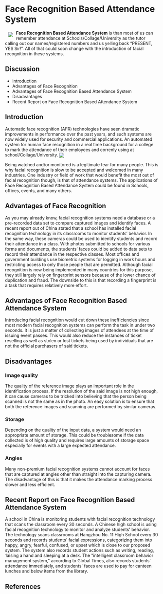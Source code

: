 # Face Recognition Based Attendance System

<a href="https://github.com/shadman-shakib/Pattern-Lab"><img src="https://encrypted-tbn0.gstatic.com/images?q=tbn%3AANd9GcRnUGAKZKjeZMbT-1GrVJWxP0FLWBzjMKbQfX284ywblNHiDZy7&usqp=CAU" align="left" hspace="10" vspace="6"></a>

**Face Recognition Based Attendance System** is than most of us can remember attendance at Schools/Collage/University as the tutor calling out our names/registered numbers and us yelling back “PRESENT, YES Sir!”. All of that could soon change with the introduction of facial recognition in these systems.




## Discussion
* Introduction
* Advantages of Face Recognition
* Advantages of Face Recognition Based Attendance System
* Disadvantages
* Recent Report on Face Recognition Based Attendance System

## Introduction
Automatic face recognition (AFR) technologies have seen dramatic improvements in performance over the past years, and such systems are now widely used for security and commercial applications. An automated system for human face recognition in a real time background for a college to mark the attendance of their employees and correnly using at school/Collage/University.
<a href="https://github.com/shadman-shakib/Pattern-Lab"><img src="https://lh3.googleusercontent.com/proxy/nxaorNgJZ9fOyhf64DEGnjBW1b1fhzcY_UgZKhFSmWxgMTnFb1YwYvGvekqgvu0oMo59EJlUAffwXvculRbEbwcBnB9kt-CLdDFMOAuQYz6LAvxEdwU" align="center"></a>

Being watched and/or monitored is a legitimate fear for many people. This is why facial recognition is slow to be accepted and welcomed in many industries. One industry or field of work that would benefit the most out of facial recognition though, is that of attendance systems. The applications of Face Recognition Based Attendance System could be found in Schools, offices, events, and many others.

## Advantages of Face Recognition
As you may already know, facial recognition systems need a database or a pre-recorded data set to compare captured images and identify faces.
A recent report out of China stated that a school has installed facial recognition technology in its classrooms to monitor students’ behavior.
In the same way, these cameras could be used to identify students and record their attendance in a class. With photos submitted to schools for various forms and documents, the students’ faces could be added to data sets to record their attendance in the respective classes.
Most offices and government buildings use biometric systems for logging in work hours and restricting access to only those people that are permitted. Although facial recognition is now being implemented in many countries for this purpose, they still largely rely on fingerprint sensors because of the lower chance of duplication and fraud. The downside to this is that recording a fingerprint is a task that requires relatively more effort.

## Advantages of Face Recognition Based Attendance System
Introducing facial recognition would cut down these inefficiencies since most modern facial recognition systems can perform the task in under two seconds. It is just a matter of collecting images of attendees at the time of issuing event passes.
This would also reduce the instances of ticket reselling as well as stolen or lost tickets being used by individuals that are not the official purchasers of said tickets.

## Disadvantages
### Image quality
The quality of the reference image plays an important role in the identification process. If the resolution of the said image is not high enough, it can cause cameras to be tricked into believing that the person being scanned is not the same as in the photo. An easy solution is to ensure that both the reference images and scanning are performed by similar cameras.

### Storage
Depending on the quality of the input data, a system would need an appropriate amount of storage. This could be troublesome if the data collected is of high quality and requires large amounts of storage space especially for events with a large expected attendance.

### Angles
Many non-premium facial recognition systems cannot account for faces that are captured at angles other than straight into the capturing camera. The disadvantage of this is that it makes the attendance marking process slower and less efficient.

## Recent Report on Face Recognition Based Attendance System
A school in China is monitoring students with facial recognition technology that scans the classroom every 30 seconds. A Chinese high school is using facial recognition technology to monitor and analyze students' behavior. The technology scans classrooms at Hangzhou No. 11 High School every 30 seconds and records students' facial expressions, categorizing them into happy, angry, fearful, confused, or upset which is close to our proposed system. The system also records student actions such as writing, reading, 1aising a hand and sleeping at a desk.
The "intelligent classroom behavior management system," according to Global Times, also records students' attendance immediately, and students' faces are used to pay for canteen lunches and below items from the library.

## References
<a href="https://facex.io/blog/facial-recognition-applications/">
